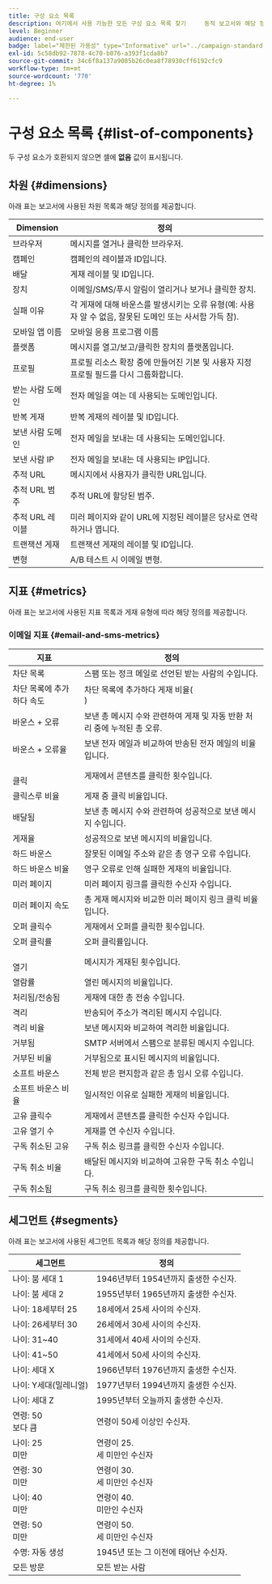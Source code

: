 ```yaml
---
title: 구성 요소 목록
description: 여기에서 사용 가능한 모든 구성 요소 목록 찾기     동적 보고서와 해당 정의.
level: Beginner
audience: end-user
badge: label="제한된 가용성" type="Informative" url="../campaign-standard-migration-home.md" tooltip="마이그레이션된 사용자 Campaign Standard으로 제한됨"
exl-id: 5c58db92-7878-4c70-b076-a393f1cda8b7
source-git-commit: 34c6f8a137a9085b26c0ea8f78930cff6192cfc9
workflow-type: tm+mt
source-wordcount: '770'
ht-degree: 1%

---
```


# 구성 요소 목록 {#list-of-components}

두 구성 요소가 호환되지 않으면 셀에 **없음** 값이 표시됩니다.

## 차원 {#dimensions}

아래 표는 보고서에 사용된 차원 목록과 해당 정의를 제공합니다.

<table> 
 <thead> 
  <tr> 
   <th> Dimension<br/> </th> 
   <th> 정의<br/> </th> 
  </tr> 
 </thead> 
 <tbody> 
  <tr> 
   <td> 브라우저<br/> </td> 
   <td> 메시지를 열거나 클릭한 브라우저.<br/> </td> 
  </tr> 
  <tr> 
   <td> 캠페인<br/> </td> 
   <td> 캠페인의 레이블과 ID입니다.<br/> </td> 
  </tr> 
  <tr> 
   <td> 배달<br/> </td> 
   <td> 게재 레이블 및 ID입니다.<br/> </td> 
  </tr> 
  <tr> 
   <td> 장치<br/> </td> 
   <td> 이메일/SMS/푸시 알림이 열리거나 보거나 클릭한 장치.<br/> </td> 
  </tr> 
  <tr> 
   <td> 실패 이유<br/> </td> 
   <td> 각 게재에 대해 바운스를 발생시키는 오류 유형(예: 사용자 알 수 없음, 잘못된 도메인 또는 사서함 가득 참).<br/> </td> 
  </tr> 
  <tr> 
   <td> 모바일 앱 이름<br/> </td> 
   <td> 모바일 응용 프로그램 이름<br/> </td> 
  </tr>
  <tr> 
   <td> 플랫폼<br/> </td> 
   <td> 메시지를 열고/보고/클릭한 장치의 플랫폼입니다.<br/> </td> 
  </tr> 
  <tr> 
   <td> 프로필<br/> </td> 
   <td> 프로필 리소스 확장 중에 만들어진 기본 및 사용자 지정 프로필 필드를 다시 그룹화합니다.<br/> </td> 
  </tr> 
  <tr> 
   <td> 받는 사람 도메인<br/> </td> 
   <td> 전자 메일을 여는 데 사용되는 도메인입니다.<br/> </td> 
  </tr> 
  <tr> 
   <td> 반복 게재<br/> </td> 
   <td> 반복 게재의 레이블 및 ID입니다.<br/> </td> 
  </tr> 
  <tr> 
   <td> 보낸 사람 도메인<br/> </td> 
   <td> 전자 메일을 보내는 데 사용되는 도메인입니다.<br/> </td> 
  </tr> 
  <tr> 
   <td> 보낸 사람 IP<br/> </td> 
   <td> 전자 메일을 보내는 데 사용되는 IP입니다.<br/> </td> 
  </tr> 
  <tr> 
   <td> 추적 URL<br/> </td> 
   <td> 메시지에서 사용자가 클릭한 URL입니다.<br/> </td> 
  </tr> 
  <tr> 
   <td> 추적 URL 범주<br/> </td> 
   <td> 추적 URL에 할당된 범주.<br/> </td> 
  </tr> 
  <tr> 
   <td> 추적 URL 레이블<br/> </td> 
   <td> 미러 페이지와 같이 URL에 지정된 레이블은 당사로 연락하거나 엽니다.<br/> </td> 
  </tr> 
  <tr> 
   <td> 트랜잭션 게재<br/> </td> 
   <td> 트랜잭션 게재의 레이블 및 ID입니다.<br/> </td> 
  </tr> 
  <tr> 
   <td> 변형<br/> </td> 
   <td> A/B 테스트 시 이메일 변형.<br/> </td> 
  </tr> 
 </tbody> 
</table>

## 지표 {#metrics}

아래 표는 보고서에 사용된 지표 목록과 게재 유형에 따라 해당 정의를 제공합니다.

### 이메일 지표 {#email-and-sms-metrics}

<table> 
 <thead> 
  <tr> 
   <th> 지표<br/> </th> 
   <th> 정의<br/> </th> 
  </tr> 
 </thead> 
 <tbody> 
  <tr> 
   <td> 차단 목록<br/> </td> 
   <td> 스팸 또는 정크 메일로 선언된 받는 사람의 수입니다.<br/> </td> 
  </tr> 
  <tr> 
   <td> 차단 목록에 추가하다 속도<br/> </td> 
   <td> 차단 목록에 추가하다 게재 비율(<br/>) </td> 
  </tr> 
  <tr> 
   <td> 바운스 + 오류<br/> </td> 
   <td> 보낸 총 메시지 수와 관련하여 게재 및 자동 반환 처리 중에 누적된 총 오류.<br/> </td> 
  </tr> 
  <tr> 
   <td> 바운스 + 오류율<br/> </td> 
   <td> 보낸 전자 메일과 비교하여 반송된 전자 메일의 비율입니다.<br/> </td> 
  </tr> 
  <tr> 
   <td> <br/> 클릭 </td> 
   <td> 게재에서 콘텐츠를 클릭한 횟수입니다.<br/> </td> 
  </tr> 
  <tr> 
   <td> 클릭스루 비율<br/> </td> 
   <td> 게재 중 클릭 비율입니다.<br/> </td> 
  </tr> 
  <tr> 
   <td> 배달됨<br/> </td> 
   <td> 보낸 총 메시지 수와 관련하여 성공적으로 보낸 메시지 수입니다.<br/> </td> 
  </tr> 
  <tr> 
   <td> 게재율<br/> </td> 
   <td> 성공적으로 보낸 메시지의 비율입니다.<br/> </td> 
  </tr> 
  <tr> 
   <td> 하드 바운스<br/> </td> 
   <td> 잘못된 이메일 주소와 같은 총 영구 오류 수입니다.<br/> </td> 
  </tr> 
  <tr> 
   <td> 하드 바운스 비율<br/> </td> 
   <td> 영구 오류로 인해 실패한 게재의 비율입니다.<br/> </td> 
  </tr> 
  <tr> 
   <td> 미러 페이지<br/> </td> 
   <td> 미러 페이지 링크를 클릭한 수신자 수입니다.<br/> </td> 
  </tr> 
  <tr> 
   <td> 미러 페이지 속도<br/> </td> 
   <td> 총 게재 메시지와 비교한 미러 페이지 링크 클릭 비율입니다.<br/> </td> 
  </tr> 
  <tr> 
   <td> 오퍼 클릭수<br/> </td> 
   <td> 게재에서 오퍼를 클릭한 횟수입니다.<br/> </td> 
  </tr> 
  <tr> 
   <td> 오퍼 클릭률<br/> </td> 
   <td> 오퍼 클릭률입니다.<br/> </td> 
  </tr> 
  <tr> 
   <td> <br/> 열기 </td> 
   <td> 메시지가 게재된 횟수입니다.<br/> </td> 
  </tr> 
  <tr> 
   <td> 열람률<br/> </td> 
   <td> 열린 메시지의 비율입니다.<br/> </td> 
  </tr> 
  <tr> 
   <td> 처리됨/전송됨<br/> </td> 
   <td> 게재에 대한 총 전송 수입니다.<br/> </td> 
  </tr> 
  <tr> 
   <td> 격리<br/> </td> 
   <td> 반송되어 주소가 격리된 메시지 수입니다.<br/> </td> 
  </tr> 
  <tr> 
   <td> 격리 비율<br/> </td> 
   <td> 보낸 메시지와 비교하여 격리한 비율입니다.<br/> </td> 
  </tr> 
  <tr> 
   <td> 거부됨<br/> </td> 
   <td> SMTP 서버에서 스팸으로 분류된 메시지 수입니다.<br/> </td> 
  </tr> 
  <tr> 
   <td> 거부된 비율<br/> </td> 
   <td> 거부됨으로 표시된 메시지의 비율입니다.<br/> </td> 
  </tr> 
  <tr> 
   <td> 소프트 바운스<br/> </td> 
   <td> 전체 받은 편지함과 같은 총 임시 오류 수입니다.<br/> </td> 
  </tr> 
  <tr> 
   <td> 소프트 바운스 비율<br/> </td> 
   <td> 일시적인 이유로 실패한 게재의 비율입니다.<br/> </td> 
  </tr> 
  <tr> 
   <td> 고유 클릭수<br/> </td> 
   <td> 게재에서 콘텐츠를 클릭한 수신자 수입니다.<br/> </td> 
  </tr> 
  <tr> 
   <td> 고유 열기 수<br/> </td> 
   <td> 게재를 연 수신자 수입니다.<br/> </td> 
  </tr> 
  <tr> 
   <td> 구독 취소된 고유 <br/> </td> 
   <td> 구독 취소 링크를 클릭한 수신자 수입니다.<br/> </td> 
  </tr> 
  <tr> 
   <td> 구독 취소 비율<br/> </td> 
   <td> 배달된 메시지와 비교하여 고유한 구독 취소 수입니다.<br/> </td> 
  </tr> 
  <tr> 
   <td> 구독 취소됨<br/> </td> 
   <td> 구독 취소 링크를 클릭한 횟수입니다.<br/> </td> 
  </tr> 
 </tbody> 
</table>

<!--
### Push notification metrics {#push-notification-metrics}

<table> 
 <thead> 
  <tr> 
   <th> Metric<br/> </th> 
   <th> Definition<br/> </th> 
  </tr> 
 </thead> 
 <tbody> 
  <tr> 
   <td> Bounces + Errors<br/> </td> 
   <td> Total of errors cumulated during delivery in relation to the total number of sent messages, e.g. errors from MCPNS or provider.<br/> </td> 
  </tr> 
  <tr> 
   <td> Bounce + Error rate<br/> </td> 
   <td> Percentage of push notifications that bounced compared to push notifications sent.<br/> </td> 
  </tr> 
  <tr> 
   <td> Click<br/> </td> 
   <td> Number of times a push notification has been delivered to the device and clicked on by the user. The user either wanted to view the notification, which will then be moved to Push Open tracking, or dismiss it.<br/> </td> 
  </tr> 
  <tr> 
   <td> Click through rate<br/> </td> 
   <td> Percentage of users who interacted with the push notification.<br/> </td> 
  </tr> 
  <tr> 
   <td> Delivered<br/> </td> 
   <td> Number of push notifications successfully sent, in relation to the total number of sent push notifications.<br/> </td> 
  </tr> 
  <tr> 
   <td> Delivered rate<br/> </td> 
   <td> Percentage of push notifications successfully sent.<br/> </td> 
  </tr> 
  <tr> 
   <td> Impressions<br/> </td> 
   <td> Number of times a push notification has been delivered to the device and left untouched in the notification center. In most cases, impressions number should be similar to the delivered number. This ensures that the device got the message and relayed that information back to the server.<br/> </td> 
  </tr> 
  <tr> 
   <td> Processed/sent<br/> </td> 
   <td> Total number of push notifications sent.<br/> </td> 
  </tr> 
  <tr> 
   <td> Open<br/> </td> 
   <td> Total number of push notifications delivered to the device and clicked on by users thus opening the app. This is similar to the Push Click except a Push Open will not be triggered if the notification was dismissed.<br/> </td> 
  </tr> 
  <tr> 
   <td> Open rate<br/> </td> 
   <td> Percentage of opened push notifications.<br/> </td> 
  </tr> 
  <tr> 
   <td> Unique clicks<br/> </td> 
   <td> Number of times a unique user interacts with the push notification, e.g. clicks on the notification or button.<br/> </td> 
  </tr> 
  <tr> 
   <td> Unique impressions<br/> </td> 
   <td> Number of impressions by recipient.<br/> </td> 
  </tr> 
  <tr> 
   <td> Unique Opens<br/> </td> 
   <td> Number of recipients who opened the delivery.<br/> </td> 
  </tr> 
 </tbody> 
</table>

### In-App metrics {#in-app-metrics}

<table> 
 <thead> 
  <tr> 
   <th> Metric<br/> </th> 
   <th> Definition<br/> </th> 
  </tr> 
 </thead> 
 <tbody> 
  <tr> 
   <td> Delivered<br/> </td> 
   <td> Total number of In-App messages delivered to the device by the service provider.<br/> </td> 
  </tr> 
  <tr> 
   <td> Impressions<br/> </td> 
   <td> Total of In-App messages seen by recipients depending on whether trigger criterion was met.<br/> </td> 
  </tr> 
  <tr> 
   <td> In-App clicks <br/> </td> 
   <td> Total number of recipients who clicked on Button 1 or Button 2.<br/> </td> 
  </tr> 
  <tr> 
   <td> In-App click through rate<br/> </td> 
   <td> Percentage of users who clicked on Button 1 or Button 2 compared to users who saw the message.<br/> </td> 
  </tr> 
  <tr> 
   <td> In-App dismissal<br/> </td> 
   <td> Total number of messages that recipients dismissed either by clicking the close button or auto-dismiss.<br/> </td> 
  </tr> 
  <tr> 
   <td> In-App dismissal rate<br/> </td> 
   <td> Percentage of In-App messages that recipients dismissed.<br/> </td> 
  </tr> 
  <tr> 
   <td> Processed/sent<br/> </td> 
   <td> Total number of In-App messages sent from Adobe Campaign as part of the delivery sent process.<br/> </td> 
  </tr> 
  <tr> 
   <td> Unique impressions<br/> </td> 
   <td> Number of impressions by a unique recipient.<br/> </td> 
  </tr> 
  <tr> 
   <td> Unique In-App clicks<br/> </td> 
   <td> Number of times recipients clicked on Button 1 or Button 2.<br/> </td> 
  </tr> 
  <tr> 
   <td> Unique In-App dismissals<br/> </td> 
   <td> Number of time recipients dismissed an In-App message.<br/> </td> 
  </tr> 
 </tbody> 
</table>
-->

## 세그먼트 {#segments}

아래 표는 보고서에 사용된 세그먼트 목록과 해당 정의를 제공합니다.

<table> 
 <thead> 
  <tr> 
   <th> 세그먼트<br/> </th> 
   <th> 정의<br/> </th> 
  </tr> 
 </thead> 
 <tbody> 
  <tr> 
   <td> 나이: 붐 세대 1<br/> </td> 
   <td> 1946년부터 1954년까지 출생한 수신자.<br/> </td> 
  </tr> 
  <tr> 
   <td> 나이: 붐 세대 2<br/> </td> 
   <td> 1955년부터 1965년까지 출생한 수신자.<br/> </td> 
  </tr> 
  <tr> 
   <td> 나이: 18세부터 25<br/> </td> 
   <td> 18세에서 25세 사이의 수신자.<br/> </td> 
  </tr> 
  <tr> 
   <td> 나이: 26세부터 30<br/> </td> 
   <td> 26세에서 30세 사이의 수신자.<br/> </td> 
  </tr> 
  <tr> 
   <td> 나이: 31~40<br/> </td> 
   <td> 31세에서 40세 사이의 수신자.<br/> </td> 
  </tr> 
  <tr> 
   <td> 나이: 41~50<br/> </td> 
   <td> 41세에서 50세 사이의 수신자.<br/> </td> 
  </tr> 
  <tr> 
   <td> 나이: 세대 X<br/> </td> 
   <td> 1966년부터 1976년까지 출생한 수신자.<br/> </td> 
  </tr> 
  <tr> 
   <td> 나이: Y세대(밀레니얼)<br/> </td> 
   <td> 1977년부터 1994년까지 출생한 수신자.<br/> </td> 
  </tr> 
  <tr> 
   <td> 나이: 세대 Z<br/> </td> 
   <td> 1995년부터 오늘까지 출생한 수신자.<br/> </td> 
  </tr> 
  <tr> 
   <td> 연령: 50<br/>보다 큼 </td> 
   <td> 연령이 50세 이상인 수신자.<br/> </td> 
  </tr> 
  <tr> 
   <td> 나이: 25<br/> 미만 </td> 
   <td> 연령이 25.<br/>세 미만인 수신자 </td> 
  </tr> 
  <tr> 
   <td> 연령: 30<br/> 미만 </td> 
   <td> 연령이 30.<br/>세 미만인 수신자 </td> 
  </tr> 
  <tr> 
   <td> 나이: 40<br/> 미만 </td> 
   <td> 연령이 40.<br/> 미만인 수신자 </td> 
  </tr> 
  <tr> 
   <td> 연령: 50<br/> 미만 </td> 
   <td> 연령이 50.<br/>세 미만인 수신자 </td> 
  </tr> 
  <tr> 
   <td> 수명: 자동 생성<br/> </td> 
   <td> 1945년 또는 그 이전에 태어난 수신자.<br/> </td> 
  </tr> 
  <tr> 
   <td> 모든 방문<br/> </td> 
   <td> 모든 받는 사람<br/> </td> 
  </tr>
 </tbody> 
</table>
